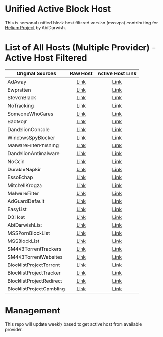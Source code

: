 # Unified Active Block Host

This is personal unified block host filtered version (mssvpn) contributing for [Helium Project](https://github.com/abidarwish/helium) by AbiDarwish.

# List of All Hosts (Multiple Provider) - Active Host Filtered
| Original Sources | Raw Host | Active Host Link |
| ---------------- | :------: | :--------------: |
| AdAway | [Link](https://adaway.org/hosts.txt) | [Link](https://#) |
| Ewpratten | [Link](https://raw.githubusercontent.com/Ewpratten/youtube_ad_blocklist/master/blocklist.txt) | [Link](https://#) |
| StevenBlack | [Link](https://raw.githubusercontent.com/StevenBlack/hosts/master/alternates/fakenews-gambling-porn/hosts) | [Link](https://#) |
| NoTracking | [Link](https://raw.githubusercontent.com/notracking/hosts-blocklists/master/hostnames.txt) | [Link](https://#) |
| SomeoneWhoCares | [Link](https://someonewhocares.org/hosts/zero/hosts) | [Link](https://#) |
| BadMojr | [Link](https://badmojr.gitlab.io/1hosts/Lite/adblock.txt) | [Link](https://#) |
| DandelionConsole | [Link](https://raw.githubusercontent.com/DandelionSprout/adfilt/master/GameConsoleAdblockList.txt) | [Link](https://#) |
| WindowsSpyBlocker | [Link](https://raw.githubusercontent.com/crazy-max/WindowsSpyBlocker/master/data/hosts/spy.txt) | [Link](https://#) |
| MalwareFilterPhishing | [Link](https://malware-filter.gitlab.io/malware-filter/phishing-filter-agh.txt) | [Link](https://#) |
| DandelionAntimalware | [Link](https://raw.githubusercontent.com/DandelionSprout/adfilt/master/Alternate%20versions%20Anti-Malware%20List/AntiMalwareAdGuardHome.txt) | [Link](https://#) |
| NoCoin | [Link](https://raw.githubusercontent.com/hoshsadiq/adblock-nocoin-list/master//root/hosts.list/hosts.txt) | [Link](https://#) |
| DurableNapkin | [Link](https://raw.githubusercontent.com/durablenapkin/scamblocklist/master/adguard.txt) | [Link](https://#) |
| EssoEchap | [Link](https://raw.githubusercontent.com/AssoEchap/stalkerware-indicators/master/generated/hosts) | [Link](https://#) |
| MitchellKrogza | [Link](https://raw.githubusercontent.com/mitchellkrogza/The-Big-List-of-Hacked-Malware-Web-Sites/master/hosts) | [Link](https://#) |
| MalwareFilter | [Link](https://malware-filter.gitlab.io/malware-filter/urlhaus-filter-agh.txt) | [Link](https://#) |
| AdGuardDefault | [Link](https://adguardteam.github.io/AdGuardSDNSFilter/Filters/filter.txt) | [Link](https://#) |
| EasyList | [Link](https://easylist.to/easylist/easylist.txt) | [Link](https://#) |
| D3Host | [Link](https://raw.githubusercontent.com/d3ward/toolz/master/src/d3host.txt) | [Link](https://#) |
| AbiDarwishList | [Link](https://raw.githubusercontent.com/abidarwish/helium/main/AbiDarwishList.txt) | [Link](https://#) |
| MSSPornBlockList | [Link](https://raw.githubusercontent.com/mssvpn/block/main/porn.txt) | [Link](https://#) |
| MSSBlockList | [Link](https://raw.githubusercontent.com/mssvpn/block/main/blocklist.txt) | [Link](https://#) |
| SM443TorrentTrackers | [Link](https://raw.githubusercontent.com/SM443/Pi-hole-Torrent-Blocklist/main/all-torrent-trackres.txt) | [Link](https://#) |
| SM443TorrentWebsites | [Link](https://raw.githubusercontent.com/SM443/Pi-hole-Torrent-Blocklist/main/all-torrent-websites.txt) | [Link](https://#) |
| BlocklistProjectTorrent | [Link](https://blocklistproject.github.io/Lists/torrent.txt) | [Link](https://#) |
| BlocklistProjectTracker | [Link](https://blocklistproject.github.io/Lists/tracking.txt) | [Link](https://#) |
| BlocklistProjectRedirect | [Link](https://blocklistproject.github.io/Lists/redirect.txt) | [Link](https://#) |
| BlocklistProjectGambling | [Link](https://blocklistproject.github.io/Lists/gambling.txt) | [Link](https://#) |

# Management
This repo will update weekly based to get active host from available provider.
